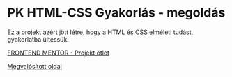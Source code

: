 # PK HTML-CSS Gyakorlás - megoldás

Ez a projekt azért jött létre, hogy a HTML és CSS elméleti tudást, gyakorlatba ültessük.

[FRONTEND MENTOR - Projekt ötlet](https://www.frontendmentor.io/challenges/fylo-dark-theme-landing-page-5ca5f2d21e82137ec91a50fd)

[Megvalósított oldal](https://gerry9009.github.io/PK-landingpage/)
